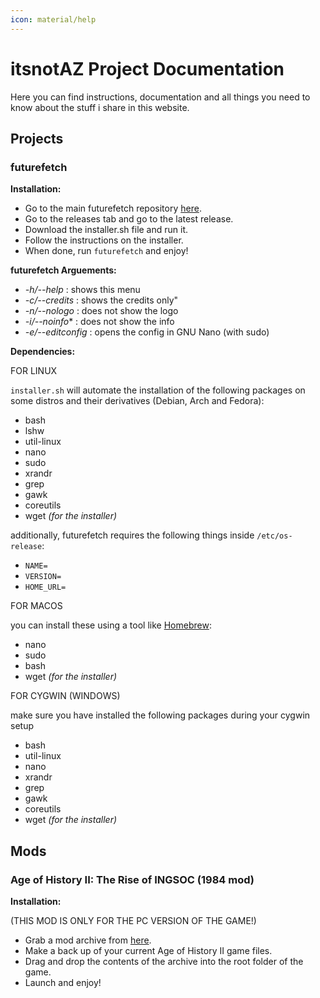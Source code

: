 ```yaml
---
icon: material/help
---
```


# itsnotAZ Project Documentation

Here you can find instructions, documentation and all things you need to know about the stuff i share in this website.

## Projects

### futurefetch

**Installation:**

- Go to the main futurefetch repository [here](https://github.com/itsnotAZ/futurefetch).
- Go to the releases tab and go to the latest release.
- Download the installer.sh file and run it.
- Follow the instructions on the installer.
- When done, run `futurefetch` and enjoy!

**futurefetch Arguements:**

- *-h/--help*      : shows this menu<br>
- *-c/--credits*    : shows the credits only"<br>
- *-n/--nologo*     : does not show the logo<br>
- *-i/--noinfo**    : does not show the info<br>
- *-e/--editconfig* : opens the config in GNU Nano (with sudo)

**Dependencies:**

FOR LINUX

`installer.sh` will automate the installation of the following packages on some distros and their derivatives (Debian, Arch and Fedora):

- bash
- lshw
- util-linux
- nano
- sudo
- xrandr
- grep
- gawk
- coreutils
- wget *(for the installer)*

additionally, futurefetch requires the following things inside `/etc/os-release`:

- `NAME=`
- `VERSION=`
- `HOME_URL=`

FOR MACOS

you can install these using a tool like [Homebrew](https://brew.sh/):

- nano
- sudo
- bash
- wget *(for the installer)*

FOR CYGWIN (WINDOWS)

make sure you have installed the following packages during your cygwin setup

- bash
- util-linux
- nano
- xrandr
- grep
- gawk
- coreutils
- wget *(for the installer)*


## Mods

### Age of History II: The Rise of INGSOC (1984 mod)

**Installation:**

(THIS MOD IS ONLY FOR THE PC VERSION OF THE GAME!)

- Grab a mod archive from [here](aoh1984.md).
- Make a back up of your current Age of History II game files.
- Drag and drop the contents of the archive into the root folder of the game.
- Launch and enjoy!